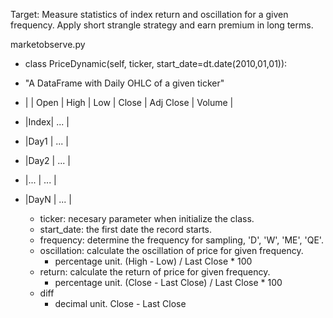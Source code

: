 Target: Measure statistics of index return and oscillation for a given frequency. Apply short strangle strategy and earn premium in long terms.

marketobserve.py

 - class PriceDynamic(self, ticker, start_date=dt.date(2010,01,01)):
 - "A DataFrame with Daily OHLC of a given ticker"
 - |     | Open | High | Low | Close | Adj Close | Volume |
 - |Index|                          ...                   |
 - |Day1 |                          ...                   |
 - |Day2 |                          ...                   |
 - |...  |                          ...                   |
 - |DayN |                          ...                   |
   
   - ticker: necesary parameter when initialize the class.
   - start_date: the first date the record starts. 
   - frequency:  determine the frequency for sampling, 'D', 'W', 'ME', 'QE'.
   - oscillation: calculate the oscillation of price for given frequency.
     - percentage unit. (High - Low) / Last Close * 100
   - return: calculate the return of price for given frequency. 
     - percentage unit. (Close - Last Close) / Last Close * 100
   - diff
     - decimal unit. Close - Last Close

 
